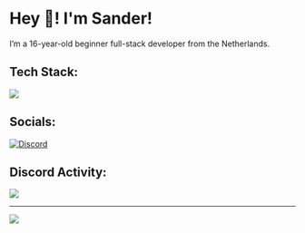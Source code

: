 # Hey 👋! I'm Sander!
I’m a 16-year-old beginner full-stack developer from the Netherlands. 

## Tech Stack:
<img src="https://skillicons.dev/icons?i=html,css,js,tailwind,php,md,mysql,figma,discordjs,bots,nodejs,vscode,visualstudio"/>

## Socials:
[![Discord](https://img.shields.io/badge/Discord-%237289DA.svg?logo=discord&logoColor=white)](https://discord.gg/1265737667975577721) 

## Discord Activity:
<p>
  <a href="https://discord.com/users/1265737667975577721" target="_blank"><img src="https://lanyard.cnrad.dev/api/1265737667975577721"><a>
</p>

---
[![](https://visitcount.itsvg.in/api?id=sanderhd&icon=0&color=12)](https://visitcount.itsvg.in)
